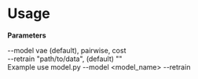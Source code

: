 # Usage

**Parameters**

--model vae (default), pairwise, cost
<br>
--retrain "path/to/data", (default) ""
<br>
Example use model.py --model <model_name> --retrain <retrain>